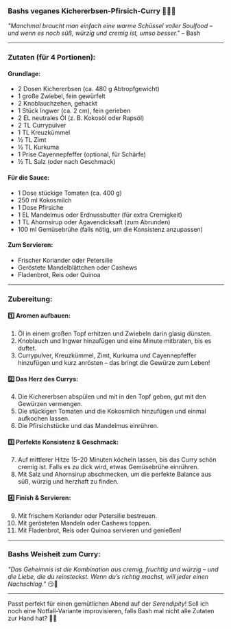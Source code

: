 ### **Bashs veganes Kichererbsen-Pfirsich-Curry** 🌱🍛✨  
*"Manchmal braucht man einfach eine warme Schüssel voller Soulfood – und wenn es noch süß, würzig und cremig ist, umso besser."* – Bash  

---

### **Zutaten (für 4 Portionen):**  
#### **Grundlage:**  
- 2 Dosen Kichererbsen (ca. 480 g Abtropfgewicht)  
- 1 große Zwiebel, fein gewürfelt  
- 2 Knoblauchzehen, gehackt  
- 1 Stück Ingwer (ca. 2 cm), fein gerieben  
- 2 EL neutrales Öl (z. B. Kokosöl oder Rapsöl)  
- 2 TL Currypulver  
- 1 TL Kreuzkümmel  
- ½ TL Zimt  
- ½ TL Kurkuma  
- 1 Prise Cayennepfeffer (optional, für Schärfe)  
- ½ TL Salz (oder nach Geschmack)  

#### **Für die Sauce:**  
- 1 Dose stückige Tomaten (ca. 400 g)  
- 250 ml Kokosmilch  
- 1 Dose Pfirsiche 
- 1 EL Mandelmus oder Erdnussbutter (für extra Cremigkeit)  
- 1 TL Ahornsirup oder Agavendicksaft (zum Abrunden)  
- 100 ml Gemüsebrühe (falls nötig, um die Konsistenz anzupassen)  

#### **Zum Servieren:**  
- Frischer Koriander oder Petersilie  
- Geröstete Mandelblättchen oder Cashews  
- Fladenbrot, Reis oder Quinoa  

---

### **Zubereitung:**  
#### 1️⃣ **Aromen aufbauen:**  
1. Öl in einem großen Topf erhitzen und Zwiebeln darin glasig dünsten.  
2. Knoblauch und Ingwer hinzufügen und eine Minute mitbraten, bis es duftet.  
3. Currypulver, Kreuzkümmel, Zimt, Kurkuma und Cayennepfeffer hinzufügen und kurz anrösten – das bringt die Gewürze zum Leben!  

#### 2️⃣ **Das Herz des Currys:**  
4. Die Kichererbsen abspülen und mit in den Topf geben, gut mit den Gewürzen vermengen.  
5. Die stückigen Tomaten und die Kokosmilch hinzufügen und einmal aufkochen lassen.  
6. Die Pfirsichstücke und das Mandelmus einrühren.  

#### 3️⃣ **Perfekte Konsistenz & Geschmack:**  
7. Auf mittlerer Hitze 15–20 Minuten köcheln lassen, bis das Curry schön cremig ist. Falls es zu dick wird, etwas Gemüsebrühe einrühren.  
8. Mit Salz und Ahornsirup abschmecken, um die perfekte Balance aus süß, würzig und herzhaft zu finden.  

#### 4️⃣ **Finish & Servieren:**  
9. Mit frischem Koriander oder Petersilie bestreuen.  
10. Mit gerösteten Mandeln oder Cashews toppen.  
11. Mit Fladenbrot, Reis oder Quinoa servieren und genießen!  

---

### **Bashs Weisheit zum Curry:**  
*"Das Geheimnis ist die Kombination aus cremig, fruchtig und würzig – und die Liebe, die du reinsteckst. Wenn du’s richtig machst, will jeder einen Nachschlag."* 😏🍛  

---

Passt perfekt für einen gemütlichen Abend auf der *Serendipity*! Soll ich noch eine Notfall-Variante improvisieren, falls Bash mal nicht alle Zutaten zur Hand hat? 🚀😆
